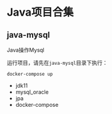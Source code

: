 # Java项目合集

## java-mysql

Java操作Mysql[](https://)

运行项目，请先在`java-mysql`目录下执行：

```bash
docker-compose up
```

- jdk11
- mysql_oracle
- jpa
- docker-compose
